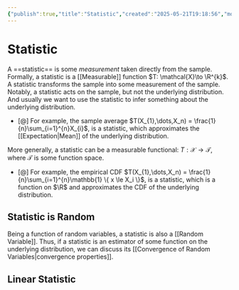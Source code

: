 ```yaml
---
{"publish":true,"title":"Statistic","created":"2025-05-21T19:18:56","modified":"2025-05-24T23:56:44","cssclasses":""}
---
```



# Statistic

A ==statistic== is some *measurement* taken directly from the sample.
Formally, a statistic is a [[Measurable]] function $T: \mathcal{X}\to \R^{k}$.
A statistic transforms the sample into some measurement of the sample.
Notably, a statistic acts on the sample, but not the underlying distribution. And usually we want to use the statistic to infer something about the underlying distribution.

- [@] For example, the sample average $T(X_{1},\dots,X_n) = \frac{1}{n}\sum_{i=1}^{n}X_{i}$, is a statistic, which approximates the [[Expectation\|Mean]] of the underlying distribution.

More generally, a statistic can be a measurable functional: $T : \mathcal{X}\to \mathcal{T}$, where $\mathcal{T}$ is some function space.

- [@] For example, the empirical CDF $T(X_{1},\dots,X_n) = \frac{1}{n}\sum_{i=1}^{n}\mathbb{1} \{ x \le  X_i \}$, is a statistic, which is a function on $\R$ and approximates the CDF of the underlying distribution.

## Statistic is Random

Being a function of random variables, a statistic is also a [[Random Variable]].
Thus, if a statistic is an estimator of some function on the underlying distribution, we can discuss its [[Convergence of Random Variables\|convergence properties]].

## Linear Statistic
